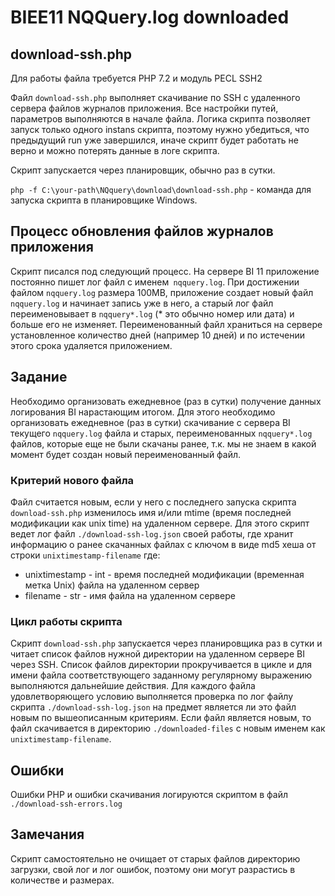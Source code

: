 BIEE11 NQQuery.log downloaded
=============================

## download-ssh.php

Для работы файла требуется PHP 7.2 и модуль PECL SSH2

Файл `download-ssh.php` выполняет скачивание по SSH с удаленного сервера файлов журналов приложения. Все настройки путей, параметров выполняются в начале файла. Логика скрипта позволяет запуск только одного instans скрипта, поэтому нужно убедиться, что предыдущий run уже завершился, иначе скрипт будет работать не верно и можно потерять данные в логе скрипта.

Скрипт запускается через планировщик, обычно раз в сутки.

`php -f C:\your-path\NQquery\download\download-ssh.php` - команда для запуска скрипта в планировщике Windows.

## Процесс обновления файлов журналов приложения

Скрипт писался под следующий процесс. На сервере BI 11 приложение постоянно пишет лог файл с именем` nqquery.log`. При достижении файлом `nqquery.log` размера 100MB, приложение создает новый файл `nqquery.log` и начинает запись уже в него, а старый лог файл переименовывает в `nqquery*.log` (* это обычно номер или дата) и больше его не изменяет. Переименованный файл храниться на сервере установленное количество дней (например 10 дней) и по истечении этого срока удаляется приложением.

## Задание

Необходимо организовать ежедневное (раз в сутки) получение данных логирования BI нарастающим итогом. Для этого необходимо организовать ежедневное (раз в сутки) скачивание с сервера BI текущего `nqquery.log` файла и старых, переименованных  `nqquery*.log` файлов, которые еще не были скачаны ранее, т.к. мы не знаем в какой момент будет создан новый переименованный файл.

### Критерий нового файла

Файл считается новым, если у него с последнего запуска скрипта `download-ssh.php` изменилось имя и/или mtime (время последней модификации как unix time) на удаленном сервере. Для этого скрипт ведет лог файл `./download-ssh-log.json` своей работы, где хранит информацию о ранее скачанных файлах с ключом в виде md5 хеша от строки `unixtimestamp-filename` где:

- unixtimestamp - int - время последней модификации (временная метка Unix) файла на удаленном сервер
- filename - str - имя файла на удаленном сервере

### Цикл работы скрипта

Скрипт `download-ssh.php` запускается через планировщика раз в сутки и читает список файлов нужной директории на удаленном сервере BI через SSH. Список файлов директории прокручивается в цикле и для имени файла соответствующего заданному регулярному выражению выполняются дальнейшие действия. Для каждого файла удовлетворяющего условию выполняется проверка по лог файлу скрипта `./download-ssh-log.json` на предмет является ли это файл новым по вышеописанным критериям. Если файл является новым, то файл скачивается в директорию `./downloaded-files` с новым именем как `unixtimestamp-filename`.

## Ошибки


Ошибки PHP и ошибки скачивания логируются скриптом в файл `./download-ssh-errors.log`

## Замечания

Скрипт самостоятельно не очищает от старых файлов директорию загрузки, свой лог и лог ошибок, поэтому они могут разрастись в количестве и размерах.


